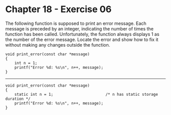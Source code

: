 # Chapter 18 - Exercise 06

The following function is supposed to print an error message. Each message is preceded by an integer, indicating the number of times the function has been called. Unfortunately, the function always displays 1 as the number of the error message. Locate the error and show how to fix it without making any changes outside the function.

```
void print_error(const char *message)
{
    int n = 1;
    printf("Error %d: %s\n", n++, message);
}
```
---

```
void print_error(const char *message)
{
    static int n = 1;                       /* n has static storage duration */
    printf("Error %d: %s\n", n++, message);
}
```
